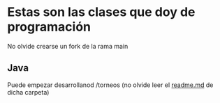 # Estas son las clases que doy de programación

No olvide crearse un fork de la rama main

## Java

Puede empezar desarrollanod /torneos (no olvide leer el [readme.md](./torneos/README.md) de dicha carpeta)
